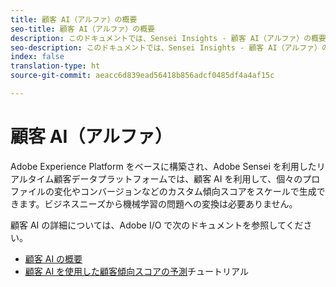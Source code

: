 ```yaml
---
title: 顧客 AI（アルファ）の概要
seo-title: 顧客 AI（アルファ）の概要
description: このドキュメントでは、Sensei Insights - 顧客 AI（アルファ）の概要を説明します。
seo-description: このドキュメントでは、Sensei Insights - 顧客 AI（アルファ）の概要を説明します。
index: false
translation-type: ht
source-git-commit: aeacc6d839ead56418b856adcf0485df4a4af15c

---
```



# 顧客 AI（アルファ）

Adobe Experience Platform をベースに構築され、Adobe Sensei を利用したリアルタイム顧客データプラットフォームでは、顧客 AI を利用して、個々のプロファイルの変化やコンバージョンなどのカスタム傾向スコアをスケールで生成できます。ビジネスニーズから機械学習の問題への変換は必要ありません。

顧客 AI の詳細については、Adobe I/O で次のドキュメントを参照してください。

- [顧客 AI の概要](https://www.adobe.io/apis/experienceplatform/home/services/allservices.html#!api-specification/markdown/narrative/technical_overview/sensei-insights/customer-ai.md)
- [顧客 AI を使用した顧客傾向スコアの予測](https://www.adobe.io/apis/experienceplatform/home/tutorials/alltutorials.html#!api-specification/markdown/narrative/tutorials/sensei-insights/customer-ai-tutorial.md)チュートリアル